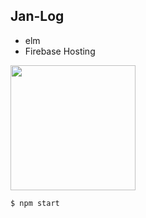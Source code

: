 ## Jan-Log
- elm
- Firebase Hosting


<img height=200 src="https://user-images.githubusercontent.com/49891479/137516995-56ad5347-d7dd-404b-8ce4-c05a9c2dc458.png">


```bash
$ npm start
```
